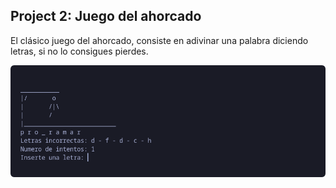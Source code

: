 ## Project 2: Juego del ahorcado
El clásico juego del ahorcado, consiste en adivinar una palabra diciendo letras, si no lo consigues pierdes.

![Learning-Python](../../.screenshots/img_project_2.png)